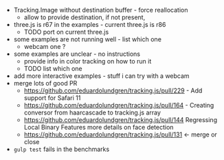 - Tracking.Image without destination buffer - force reallocation
  - allow to provide destination, if not present, 
- three.js is r67 in the examples - current three.js is r86
  - TODO port on current three.js
- some examples are not running well - list which one
  - webcam one ?
- some examples are unclear - no instructions 
  - provide info in color tracking on how to run it
  - TODO list which one
- add more interactive examples - stuff i can try with a webcam
- merge lots of good PR
  - https://github.com/eduardolundgren/tracking.js/pull/229 - Add support for Safari 11
  - https://github.com/eduardolundgren/tracking.js/pull/164 - Creating conversor from haarcascade to tracking.js array
  - https://github.com/eduardolundgren/tracking.js/pull/144 Regressing Local Binary Features more details on face detection
  - https://github.com/eduardolundgren/tracking.js/pull/131 <- merge or close
- ```gulp test``` fails in the benchmarks
